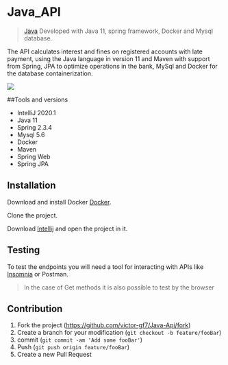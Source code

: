 # Java_API

> [Java](https://github.com/victor-gf7/Java-Api) Developed with Java 11, spring framework, Docker and Mysql database. 
  
The API calculates interest and fines on registered accounts with late payment, using the Java language in version 11 and Maven with support from Spring, JPA to optimize operations in the bank, MySql and Docker for the database containerization.
 
 ![](../header.png)
 
 ##Tools and versions
 * IntelliJ 2020.1
 * Java 11
 * Spring 2.3.4
 * Mysql 5.6
 * Docker
 * Maven
 * Spring Web
 * Spring JPA
 
 ## Installation
 Download and install Docker [Docker](https://www.docker.com/get-started).
 
 Clone the project.
  
 Download [Intellij](https://www.jetbrains.com/pt-br/idea/download/) and open the project in it.
 
 ## Testing
 To test the endpoints you will need a tool for interacting with APIs like [Insomnia](https://support.insomnia.rest/article/11-getting-started) or Postman.
 
 > In the case of Get methods it is also possible to test by the browser
 

 ## Contribution
 
 1. Fork the project (<https://github.com/victor-gf7/Java-Api/fork>)
 2. Create a branch for your modification (`git checkout -b feature/fooBar`)
 3. commit (`git commit -am 'Add some fooBar'`)
 4. Push (`git push origin feature/fooBar`)
 5. Create a new Pull Request

